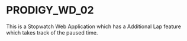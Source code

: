 # PRODIGY_WD_02
This is a Stopwatch Web Application which has a Additional Lap feature which takes track of the paused time.
